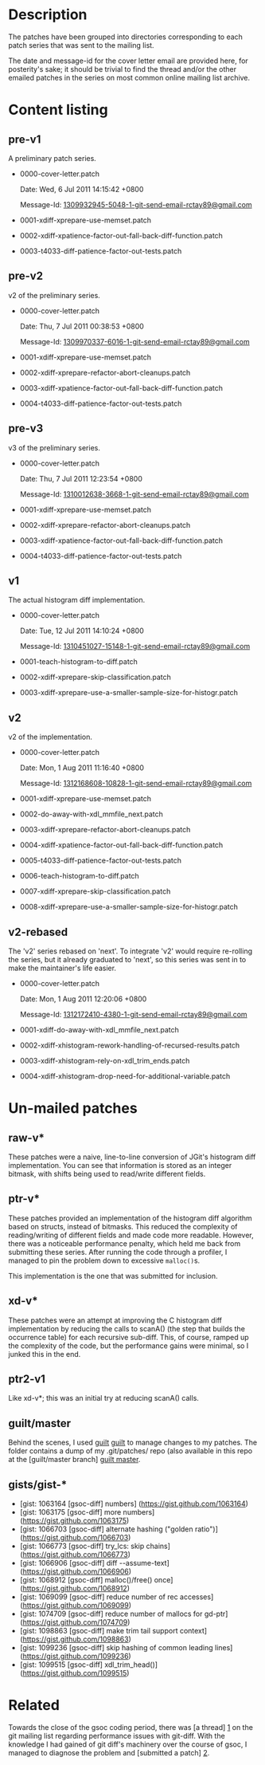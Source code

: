 # Description

The patches have been grouped into directories corresponding to each
patch series that was sent to the mailing list.

The date and message-id for the cover letter email are provided here,
for posterity's sake; it should be trivial to find the thread and/or the
other emailed patches in the series on most common online mailing list
archive.

# Content listing

## pre-v1

A preliminary patch series.

* 0000-cover-letter.patch

    Date: Wed,  6 Jul 2011 14:15:42 +0800

    Message-Id: <1309932945-5048-1-git-send-email-rctay89@gmail.com>
* 0001-xdiff-xprepare-use-memset.patch
* 0002-xdiff-xpatience-factor-out-fall-back-diff-function.patch
* 0003-t4033-diff-patience-factor-out-tests.patch

## pre-v2

v2 of the preliminary series.

* 0000-cover-letter.patch

    Date: Thu,  7 Jul 2011 00:38:53 +0800

    Message-Id: <1309970337-6016-1-git-send-email-rctay89@gmail.com>
* 0001-xdiff-xprepare-use-memset.patch
* 0002-xdiff-xprepare-refactor-abort-cleanups.patch
* 0003-xdiff-xpatience-factor-out-fall-back-diff-function.patch
* 0004-t4033-diff-patience-factor-out-tests.patch

## pre-v3

v3 of the preliminary series.

* 0000-cover-letter.patch

    Date: Thu,  7 Jul 2011 12:23:54 +0800

    Message-Id: <1310012638-3668-1-git-send-email-rctay89@gmail.com>
* 0001-xdiff-xprepare-use-memset.patch
* 0002-xdiff-xprepare-refactor-abort-cleanups.patch
* 0003-xdiff-xpatience-factor-out-fall-back-diff-function.patch
* 0004-t4033-diff-patience-factor-out-tests.patch

## v1

The actual histogram diff implementation.

* 0000-cover-letter.patch

    Date: Tue, 12 Jul 2011 14:10:24 +0800

    Message-Id: <1310451027-15148-1-git-send-email-rctay89@gmail.com>
* 0001-teach-histogram-to-diff.patch
* 0002-xdiff-xprepare-skip-classification.patch
* 0003-xdiff-xprepare-use-a-smaller-sample-size-for-histogr.patch

## v2

v2 of the implementation.

* 0000-cover-letter.patch

    Date: Mon,  1 Aug 2011 11:16:40 +0800

    Message-Id: <1312168608-10828-1-git-send-email-rctay89@gmail.com>
* 0001-xdiff-xprepare-use-memset.patch
* 0002-do-away-with-xdl_mmfile_next.patch
* 0003-xdiff-xprepare-refactor-abort-cleanups.patch
* 0004-xdiff-xpatience-factor-out-fall-back-diff-function.patch
* 0005-t4033-diff-patience-factor-out-tests.patch
* 0006-teach-histogram-to-diff.patch
* 0007-xdiff-xprepare-skip-classification.patch
* 0008-xdiff-xprepare-use-a-smaller-sample-size-for-histogr.patch

## v2-rebased

The 'v2' series rebased on 'next'. To integrate 'v2' would require
re-rolling the series, but it already graduated to 'next', so this
series was sent in to make the maintainer's life easier.

* 0000-cover-letter.patch

    Date: Mon,  1 Aug 2011 12:20:06 +0800

    Message-Id: <1312172410-4380-1-git-send-email-rctay89@gmail.com>
* 0001-xdiff-do-away-with-xdl_mmfile_next.patch
* 0002-xdiff-xhistogram-rework-handling-of-recursed-results.patch
* 0003-xdiff-xhistogram-rely-on-xdl_trim_ends.patch
* 0004-xdiff-xhistogram-drop-need-for-additional-variable.patch

# Un-mailed patches

## raw-v*

These patches were a naive, line-to-line conversion of JGit's histogram
diff implementation. You can see that information is stored as an
integer bitmask, with shifts being used to read/write different fields.

## ptr-v*

These patches provided an implementation of the histogram diff algorithm
based on structs, instead of bitmasks. This reduced the complexity of
reading/writing of different fields and made code more readable.
However, there was a noticeable performance penalty, which held me back
from submitting these series. After running the code through a profiler,
I managed to pin the problem down to excessive `malloc()`s.

This implementation is the one that was submitted for inclusion.

## xd-v*

These patches were an attempt at improving the C histogram diff
implementation by reducing the calls to scanA() (the step that builds
the occurrence table) for each recursive sub-diff. This, of course,
ramped up the complexity of the code, but the performance gains were
minimal, so I junked this in the end.

## ptr2-v1

Like xd-v*; this was an initial try at reducing scanA() calls.

## guilt/master

Behind the scenes, I used [guilt] [guilt] to manage changes to my
patches. The folder contains a dump of my .git/patches/ repo (also
available in this repo at the [guilt/master branch] [guilt master].

## gists/gist-*

* [gist: 1063164 [gsoc-diff] numbers] (https://gist.github.com/1063164)
* [gist: 1063175 [gsoc-diff] more numbers] (https://gist.github.com/1063175)
* [gist: 1066703 [gsoc-diff] alternate hashing ("golden ratio")] (https://gist.github.com/1066703)
* [gist: 1066773 [gsoc-diff] try_lcs: skip chains] (https://gist.github.com/1066773)
* [gist: 1066906 [gsoc-diff] diff --assume-text] (https://gist.github.com/1066906)
* [gist: 1068912 [gsoc-diff] malloc()/free() once] (https://gist.github.com/1068912)
* [gist: 1069099 [gsoc-diff] reduce number of rec accesses] (https://gist.github.com/1069099)
* [gist: 1074709 [gsoc-diff] reduce number of mallocs for gd-ptr] (https://gist.github.com/1074709)
* [gist: 1098863 [gsoc-diff] make trim tail support context] (https://gist.github.com/1098863)
* [gist: 1099236 [gsoc-diff] skip hashing of common leading lines] (https://gist.github.com/1099236)
* [gist: 1099515 [gsoc-diff] xdl_trim_head()] (https://gist.github.com/1099515)

# Related

Towards the close of the gsoc coding period, there was [a thread] [1] on
the git mailing list regarding performance issues with git-diff. With
the knowledge I had gained of git diff's machinery over the course of
gsoc, I managed to diagnose the problem and [submitted a patch] [2].

[1]: http://mid.gmane.org/loom.20110809T093124-847@post.gmane.org
[2]: http://mid.gmane.org/1313464312-5132-1-git-send-email-rctay89@gmail.com
[guilt]: http://www.kernel.org/pub/linux/kernel/people/jsipek/guilt/
[guilt master]: https://github.com/rctay/gsoc-2011-git/tree/guilt/master
